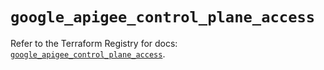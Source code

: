 # `google_apigee_control_plane_access`

Refer to the Terraform Registry for docs: [`google_apigee_control_plane_access`](https://registry.terraform.io/providers/hashicorp/google/6.45.0/docs/resources/apigee_control_plane_access).
